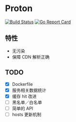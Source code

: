 # Proton
[![Build Status](https://travis-ci.org/oif/proton.svg?branch=master)](https://travis-ci.org/oif/proton)
[![Go Report Card](https://goreportcard.com/badge/github.com/oif/proton)](https://goreportcard.com/report/github.com/oif/proton)

## 特性
* 无污染
* 保障 CDN 解析正确

## TODO
- [x] Dockerfile
- [x] 服务相关数据统计
- [x] 缓存 hit 改进
- [ ] 黑名单／白名单
- [ ] 简单的 API
- [ ] hosts 更新机制
